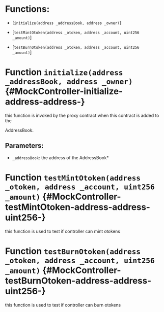 # Functions:

- [`initialize(address _addressBook, address _owner)`]

- [`testMintOtoken(address _otoken, address _account, uint256 _amount)`]

- [`testBurnOtoken(address _otoken, address _account, uint256 _amount)`]

# Function `initialize(address _addressBook, address _owner)` {#MockController-initialize-address-address-}

this function is invoked by the proxy contract when this contract is added to the

AddressBook.

## Parameters:

- `_addressBook`: the address of the AddressBook*

# Function `testMintOtoken(address _otoken, address _account, uint256 _amount)` {#MockController-testMintOtoken-address-address-uint256-}

this function is used to test if controller can mint otokens

# Function `testBurnOtoken(address _otoken, address _account, uint256 _amount)` {#MockController-testBurnOtoken-address-address-uint256-}

this function is used to test if controller can burn otokens
